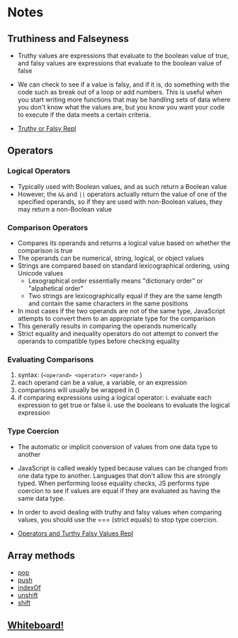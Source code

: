 # Notes

## Truthiness and Falseyness

- Truthy values are expressions that evaluate to the boolean value of true, and falsy values are expressions that evaluate to the boolean value of false
- We can check to see if a value is falsy, and if it is, do something with the code such as break out of a loop or add numbers. This is useful when you start writing more functions that may be handling sets of data where you don't know what the values are, but you know you want your code to execute if the data meets a certain criteria.

- [Truthy or Falsy Repl](https://replit.com/@StephniHill/truthy-or-falsy#index.js)

## Operators

### Logical Operators

- Typically used with Boolean values, and as such return a Boolean value
- However, the `&&` and `||` operators actually return the value of one of the specified operands, so if they are used with non-Boolean values, they may return a non-Boolean value

### Comparison Operators

- Compares its operands and returns a logical value based on whether the comparison is true
- The operands can be numerical, string, logical, or object values
- Strings are compared based on standard lexicographical ordering, using Unicode values
  - Lexographical order essentially means "dictionary order" or "alpahetical order"
  - Two strings are lexicographically equal if they are the same length and contain the same characters in the same positions
- In most cases if the two operands are not of the same type, JavaScript attempts to convert them to an appropriate type for the comparison
- This generally results in comparing the operands numerically
- Strict equality and inequality operators do not attempt to convert the operands to compatible types before checking equality

### Evaluating Comparisons

1. syntax: (`<operand> <operator> <operand>` )
2. each operand can be a value, a variable, or an expression
3. comparisons will usually be wrapped in ()
4. if comparing expressions using a logical operator:
  i. evaluate each expression to get true or false
  ii. use the booleans to evaluate the logical expression

### Type Coercion

- The automatic or implicit conversion of values from one data type to another
- JavaScript is called weakly typed because values can be changed from one data type to another. Languages that don't allow this are strongly typed. When performing loose equality checks, JS performs type coercion to see if values are equal if they are evaluated as having the same data type.
- In order to avoid dealing with truthy and falsy values when comparing values, you should use the === (strict equals) to stop type coercion.

- [Operators and Turthy Falsy Values Repl](https://replit.com/@StephniHill/operators#index.js)

## Array methods

- [pop](https://developer.mozilla.org/en-US/docs/Web/JavaScript/Reference/Global_Objects/Array/pop)
- [push](https://developer.mozilla.org/en-US/docs/Web/JavaScript/Reference/Global_Objects/Array/push)
- [indexOf](https://developer.mozilla.org/en-US/docs/Web/JavaScript/Reference/Global_Objects/Array/indexOf)
- [unshift](https://developer.mozilla.org/en-US/docs/Web/JavaScript/Reference/Global_Objects/Array/unshift)
- [shift](https://developer.mozilla.org/en-US/docs/Web/JavaScript/Reference/Global_Objects/Array/shift)

## [Whiteboard!](https://www.figma.com/file/NgkJrRcoq54zLCAII20evf/class-03?node-id=0%3A1&t=jEZNpdcQ5B3ZbQnu-1)
